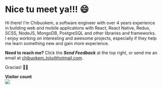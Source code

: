 # Nice tu meet ya!!! 😄

Hi there! I'm Chibuokem, a software engineer with over 4 years experience in building web and mobile applications with React, React Native, Redux, SCSS, NodeJS, MongoDB, PostgreSQL and other libraries and frameworks. I enjoy working on interesting and awesome projects, especially if they help me learn something new and gain more experience.

**Need to reach me?** Click the ***Send Feedback*** at the top right, or send me an email at [chibuokem_tolu@hotmail.com](mailto:chibuokem_tolu@hotmail.com).

Gracias! 🙏🏽

<p align="left">
  <b>Visitor count</b><br>
  <img src="https://profile-counter.glitch.me/Udcodes/count.svg" />
</p>


<!--
**davidteejay/davidteejay** is a ✨ _special_ ✨ repository because its `README.md` (this file) appears on your GitHub profile.

Here are some ideas to get you started:

- 🔭 I’m currently working on ...
- 🌱 I’m currently learning ...
- 👯 I’m looking to collaborate on ...
- 🤔 I’m looking for help with ...
- 💬 Ask me about ...
- 📫 How to reach me: ...
- 😄 Pronouns: ...
- ⚡ Fun fact: ...
-->
